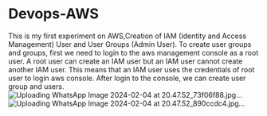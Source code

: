 # Devops-AWS
This is my first experiment on AWS,Creation of IAM (Identity and Access Management)  User and User Groups (Admin User).
To create user groups and groups, first we need to login to the aws management console as a root user.
A root user can create an IAM user but an IAM user cannot create another IAM user.
This means that an IAM user uses the credentials of root user to login aws console.
After login to the console, we can create user group and users.
![Uploading WhatsApp Image 2024-02-04 at 20.47.52_73f06f88.jpg…]()
![Uploading WhatsApp Image 2024-02-04 at 20.47.52_890ccdc4.jpg…]()
